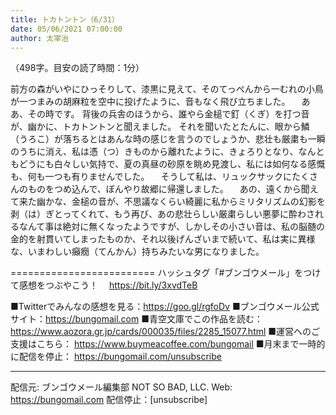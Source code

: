 ```yaml
---
title: トカトントン（6/31）
date: 05/06/2021 07:00:00
author: 太宰治
---
```


（498字。目安の読了時間：1分）

前方の森がいやにひっそりして、漆黒に見えて、そのてっぺんから一むれの小鳥が一つまみの胡麻粒を空中に投げたように、音もなく飛び立ちました。
　ああ、その時です。
背後の兵舎のほうから、誰やら金槌で釘（くぎ）を打つ音が、幽かに、トカトントンと聞えました。
それを聞いたとたんに、眼から鱗（うろこ）が落ちるとはあんな時の感じを言うのでしょうか、悲壮も厳粛も一瞬のうちに消え、私は憑（つ）きものから離れたように、きょろりとなり、なんともどうにも白々しい気持で、夏の真昼の砂原を眺め見渡し、私には如何なる感慨も、何も一つも有りませんでした。
　そうして私は、リュックサックにたくさんのものをつめ込んで、ぼんやり故郷に帰還しました。
　あの、遠くから聞えて来た幽かな、金槌の音が、不思議なくらい綺麗に私からミリタリズムの幻影を剥（は）ぎとってくれて、もう再び、あの悲壮らしい厳粛らしい悪夢に酔わされるなんて事は絶対に無くなったようですが、しかしその小さい音は、私の脳髄の金的を射貫いてしまったものか、それ以後げんざいまで続いて、私は実に異様な、いまわしい癲癇（てんかん）持ちみたいな男になりました。

=========================
ハッシュタグ「#ブンゴウメール」をつけて感想をつぶやこう！　
https://bit.ly/3xvdTeB

■Twitterでみんなの感想を見る：https://goo.gl/rgfoDv
■ブンゴウメール公式サイト：https://bungomail.com
■青空文庫でこの作品を読む：https://www.aozora.gr.jp/cards/000035/files/2285_15077.html
■運営へのご支援はこちら： https://www.buymeacoffee.com/bungomail
■月末まで一時的に配信を停止： https://bungomail.com/unsubscribe

-------
配信元: ブンゴウメール編集部
NOT SO BAD, LLC.
Web: https://bungomail.com
配信停止：[unsubscribe]


